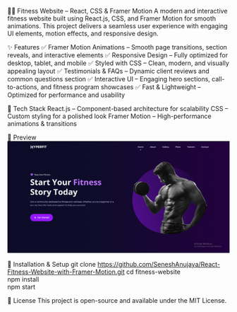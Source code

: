 🏋️‍♂️ Fitness Website – React, CSS & Framer Motion
A modern and interactive fitness website built using React.js, CSS, and Framer Motion for smooth animations. This project delivers a seamless user experience with engaging UI elements, motion effects, and responsive design.

✨ Features
✅ Framer Motion Animations – Smooth page transitions, section reveals, and interactive elements
✅ Responsive Design – Fully optimized for desktop, tablet, and mobile
✅ Styled with CSS – Clean, modern, and visually appealing layout
✅ Testimonials & FAQs – Dynamic client reviews and common questions section
✅ Interactive UI – Engaging hero sections, call-to-actions, and fitness program showcases
✅ Fast & Lightweight – Optimized for performance and usability

🚀 Tech Stack
React.js – Component-based architecture for scalability
CSS – Custom styling for a polished look
Framer Motion – High-performance animations & transitions

📸 Preview
![Fitness Website Screenshot](./src/images/Screenshot-fitness.png)



📂 Installation & Setup
git clone https://github.com/SeneshAnujaya/React-Fitness-Website-with-Framer-Motion.git 
cd fitness-website  
npm install  
npm start 

📌 License
This project is open-source and available under the MIT License.